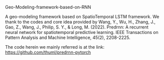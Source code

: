 Geo-Modeling-framework-based-on-RNN

A geo-modeling framework based on SpatioTemporal LSTM framework. We thank to the codes and core idea provided by Wang, Y., Wu, H., Zhang, J., Gao, Z., Wang, J., Philip, S. Y., & Long, M. (2022). Predrnn: A recurrent neural network for spatiotemporal predictive learning. IEEE Transactions on Pattern Analysis and Machine Intelligence, 45(2), 2208-2225. 

The code herein we mainly referred is at the link: https://github.com/thuml/predrnn-pytorch
